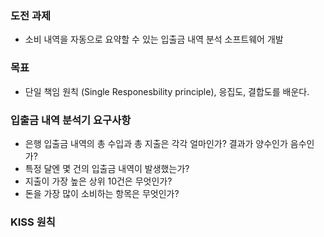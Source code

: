 ### 도전 과제

- 소비 내역을 자동으로 요약할 수 있는 입출금 내역 분석 소프트웨어 개발

### 목표

- 단일 책임 원칙 (Single Responesbility principle), 응집도, 결합도를 배운다.

### 입출금 내역 분석기 요구사항

- 은행 입출금 내역의 총 수입과 총 지출은 각각 얼마인가? 결과가 양수인가 음수인가?
- 특정 달엔 몇 건의 입출금 내역이 발생했는가?
- 지출이 가장 높은 상위 10건은 무엇인가?
- 돈을 가장 많이 소비하는 항목은 무엇인가?

### KISS 원칙
